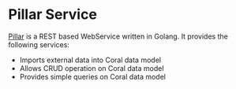 # Pillar Service

[Pillar](https://github.com/coralproject/pillar) is a REST based WebService written in Golang. It provides the following services:

  * Imports external data into Coral data model
  * Allows CRUD operation on Coral data model
  * Provides simple queries on Coral data model
